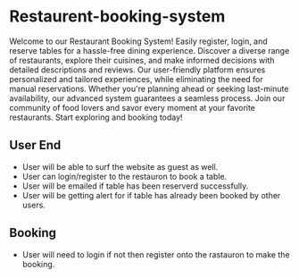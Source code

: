 # Restaurent-booking-system
Welcome to our Restaurant Booking System! Easily register, login, and reserve tables for a hassle-free dining experience. Discover a diverse range of restaurants, explore their cuisines, and make informed decisions with detailed descriptions and reviews. Our user-friendly platform ensures personalized and tailored experiences, while eliminating the need for manual reservations. Whether you're planning ahead or seeking last-minute availability, our advanced system guarantees a seamless process. Join our community of food lovers and savor every moment at your favorite restaurants. Start exploring and booking today!
## User End
* User will be able to surf the website as guest as well.
* User can login/register to the restauron to book a table.
* User will be emailed if table has been reserverd successfully.
* User will be getting alert for if table has already been booked by other users.
## Booking 
* User will need to login if not then register onto the rastauron to make the booking.
